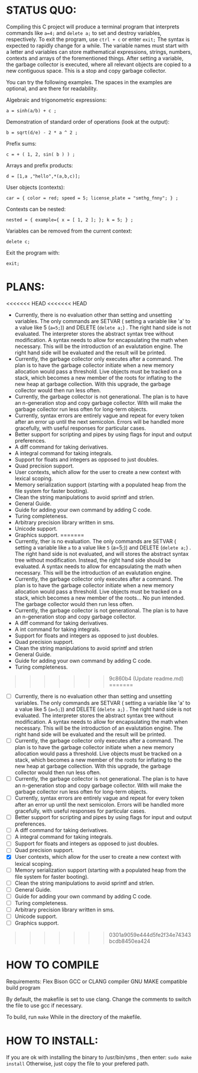# STATUS QUO:
Compiling this C project will produce a terminal program that interprets commands like `a=4;` and `delete a;` to set and destroy variables, respectively.
To exit the program, use `ctrl + c` or enter `exit;` The syntax is expected to rapidly change for a while. 
The variable names must start with a letter and variables can store mathematical expressions, strings, numbers, contexts and arrays of the forementioned things.
After setting a variable, the garbage collector is executed, where all relevant objects are copied to a new contiguous space. This is a stop and copy garbage collector. 

You can try the following examples.
The spaces in the examples are optional, and are there for readability.


Algebraic and trigonometric expressions:

`a = sinh(a/b) + c ;`

Demonstration of standard order of operations (look at the output):

`b = sqrt(d/e) - 2 * a ^ 2 ;` 

Prefix sums:

`c = + ( 1, 2, sin( b ) ) ;`

Arrays and prefix products:

`d = [1,a ,"hello",*(a,b,c)];`

User objects (contexts):

`car = { color = red; speed = 5; license_plate = "smthg_fnny"; } ; `

Contexts can be nested:

`nested = { example={ x = [ 1, 2 ]; }; k = 5; } ;`

Variables can be removed from the current context:

`delete c; `

Exit the program with:

`exit; `


# PLANS:
<<<<<<< HEAD
<<<<<<< HEAD
- Currently, there is no evaluation other than setting and unsetting variables. The only commands are SETVAR ( setting a variable like 'a' to a value like 5 (`a=5;`)) and DELETE (`delete a;`) . The right hand side is not evaluated. The interpreter stores the abstract syntax tree without modification. A syntax needs to allow for encapsulating the math when necessary. This will be the introduction of an evalutation engine. The right hand side will be evaluated and the result will be printed. 
- Currently, the garbage collector only executes after a command. The plan is to have the garbage collector initiate when a new memory allocation would pass a threshold. Live objects must be tracked on a stack, which becomes a new member of the roots for inflating to the new heap at garbage collection. With this upgrade, the garbage collector would then run less often.
- Currently, the garbage collector is not generational. The plan is to have an n-generation stop and copy garbage collector. With will make the garbage collector run less often for long-term objects.
- Currently, syntax errors are entirely vague and repeat for every token after an error up until the next semicolon. Errors will be handled more gracefully, with useful responses for particular cases.
- Better support for scripting and pipes by using flags for input and output preferences.
- A diff command for taking derivatives.
- A integral command for taking integrals.
- Support for floats and integers as opposed to just doubles.
- Quad precision support.
- User contexts, which allow for the user to create a new context with lexical scoping.
- Memory serialization support (starting with a populated heap from the file system for faster booting).
- Clean the string manipulations to avoid sprintf and strlen.
- General Guide.
- Guide for adding your own command by adding C code.
- Turing completeness.
- Arbitrary precision library written in sms.
- Unicode support.
- Graphics support.
=======
- Currently, ther is no evaluation. The only commands are SETVAR ( setting a variable like `a` to a value like `5` (a=5;)) and DELETE (`delete a;`) . The right hand side is not evaluated, and will stores the abstract syntax tree without modification. Instead, the right hand side should be evaluated. A syntax needs to allow for encapsulating the math when necessary. This will be the introduction of an evalutation engine.
- Currently, the garbage collector only executes after a command. The plan is to have the garbage collector initiate when a new memory allocation would pass a threshold. Live objects must be tracked on a stack, which becomes a new member of the roots... No pun intended. The garbage collector would then run less often.
- Currently, the garbage collector is not generational. The plan is to have an n-generation stop and copy garbage collector.
- A diff command for taking derivatives.
- A int command for taking integrals.
- Support for floats and integers as opposed to just doubles.
- Quad precision support.
- Clean the string manipulations to avoid sprintf and strlen
- General Guide.
- Guide for adding your own command by adding C code.
- Turing completeness.
>>>>>>> 9c860b4 (Update readme.md)
=======
- [ ] Currently, there is no evaluation other than setting and unsetting variables. The only commands are SETVAR ( setting a variable like 'a' to a value like 5 (`a=5;`)) and DELETE (`delete a;`) . The right hand side is not evaluated. The interpreter stores the abstract syntax tree without modification. A syntax needs to allow for encapsulating the math when necessary. This will be the introduction of an evalutation engine. The right hand side will be evaluated and the result will be printed. 
- [ ] Currently, the garbage collector only executes after a command. The plan is to have the garbage collector initiate when a new memory allocation would pass a threshold. Live objects must be tracked on a stack, which becomes a new member of the roots for inflating to the new heap at garbage collection. With this upgrade, the garbage collector would then run less often.
- [ ] Currently, the garbage collector is not generational. The plan is to have an n-generation stop and copy garbage collector. With will make the garbage collector run less often for long-term objects.
- [ ] Currently, syntax errors are entirely vague and repeat for every token after an error up until the next semicolon. Errors will be handled more gracefully, with useful responses for particular cases.
- [ ] Better support for scripting and pipes by using flags for input and output preferences.
- [ ] A diff command for taking derivatives.
- [ ] A integral command for taking integrals.
- [ ] Support for floats and integers as opposed to just doubles.
- [ ] Quad precision support.
- [x] User contexts, which allow for the user to create a new context with lexical scoping.
- [ ] Memory serialization support (starting with a populated heap from the file system for faster booting).
- [ ] Clean the string manipulations to avoid sprintf and strlen.
- [ ] General Guide.
- [ ] Guide for adding your own command by adding C code.
- [ ] Turing completeness.
- [ ] Arbitrary precision library written in sms.
- [ ] Unicode support.
- [ ] Graphics support.
>>>>>>> 0301a9059e444d5fe2f34e74343bcdb8450ea424

# HOW TO COMPILE

Requirements:
Flex
Bison
GCC or CLANG compiler
GNU MAKE compatible build program

By default, the makefile is set to use clang. Change the comments to switch the file to use gcc if necessary.


To build, run 
`make`
While in the directory of the makefile.

# HOW TO INSTALL:
If you are ok with installing the binary to /usr/bin/sms , then enter:
`sudo make install`
Otherwise, just copy the file to your prefered path.
